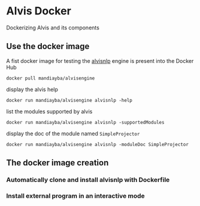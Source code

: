 # Alvis Docker
Dockerizing Alvis and its components

## Use the docker image

A fist docker image for testing the [alvisnlp](https://github.com/Bibliome/alvisnlp) engine is present into the Docker Hub

`docker pull mandiayba/alvisengine`

display the alvis help

`docker run mandiayba/alvisengine alvisnlp -help`

list the modules supported by alvis

`docker run mandiayba/alvisengine alvisnlp -supportedModules`

display the doc of the module named `SimpleProjector`

`docker run mandiayba/alvisengine alvisnlp -moduleDoc SimpleProjector`

## The docker image creation

### Automatically clone and install alvisnlp with Dockerfile


### Install external program in an interactive mode 


